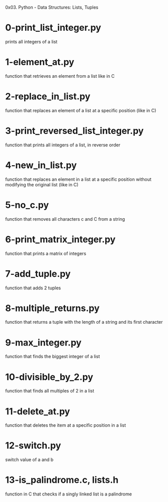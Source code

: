 0x03. Python - Data Structures: Lists, Tuples

# 0-print_list_integer.py
prints all integers of a list

# 1-element_at.py
function that retrieves an element from a list like in C

# 2-replace_in_list.py
function that replaces an element of a list at a specific position (like in C)

# 3-print_reversed_list_integer.py
function that prints all integers of a list, in reverse order

# 4-new_in_list.py
function that replaces an element in a list at a specific position without modifying the original list (like in C)

# 5-no_c.py
function that removes all characters c and C from a string

# 6-print_matrix_integer.py
function that prints a matrix of integers

# 7-add_tuple.py
function that adds 2 tuples

# 8-multiple_returns.py
function that returns a tuple with the length of a string and its first character

# 9-max_integer.py
function that finds the biggest integer of a list

# 10-divisible_by_2.py
function that finds all multiples of 2 in a list

# 11-delete_at.py
function that deletes the item at a specific position in a list

# 12-switch.py
switch value of a and b

# 13-is_palindrome.c, lists.h
function in C that checks if a singly linked list is a palindrome
